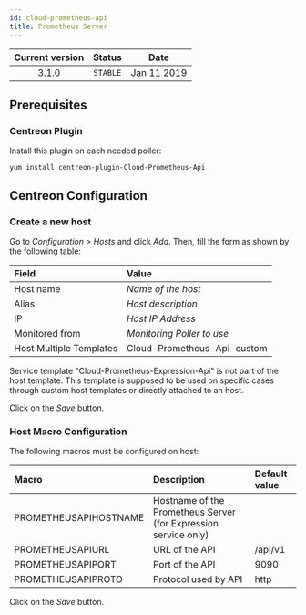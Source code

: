 ```yaml
---
id: cloud-prometheus-api
title: Prometheus Server
---
```


| Current version | Status | Date |
| :-: | :-: | :-: |
| 3.1.0 | `STABLE` | Jan 11 2019 |

## Prerequisites

### Centreon Plugin

Install this plugin on each needed poller:

``` shell
yum install centreon-plugin-Cloud-Prometheus-Api
```

## Centreon Configuration

### Create a new host

Go to *Configuration \> Hosts* and click *Add*. Then, fill the form as shown by the following table:

| Field                   | Value                       |
| :---------------------- | :-------------------------- |
| Host name               | *Name of the host*          |
| Alias                   | *Host description*          |
| IP                      | *Host IP Address*           |
| Monitored from          | *Monitoring Poller to use*  |
| Host Multiple Templates | Cloud-Prometheus-Api-custom |

Service template "Cloud-Prometheus-Expression-Api" is not part of the host template. This template is supposed to be
used on specific cases through custom host templates or directly attached to an host.

Click on the *Save* button.

### Host Macro Configuration

The following macros must be configured on host:

| Macro                 | Description                                                     | Default value |
| :-------------------- | :-------------------------------------------------------------- | :------------ |
| PROMETHEUSAPIHOSTNAME | Hostname of the Prometheus Server (for Expression service only) |               |
| PROMETHEUSAPIURL      | URL of the API                                                  | /api/v1       |
| PROMETHEUSAPIPORT     | Port of the API                                                 | 9090          |
| PROMETHEUSAPIPROTO    | Protocol used by API                                            | http          |

Click on the *Save* button.

